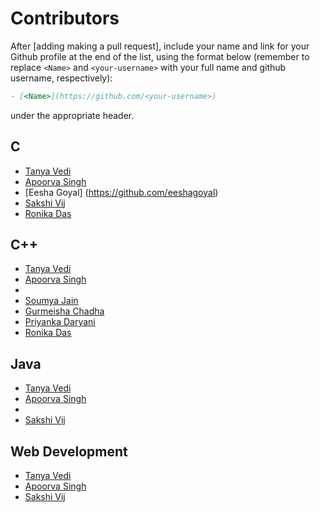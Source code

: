 # Contributors

After [adding making a pull request], include your name and link for your Github profile at the end of the list, using the format below (remember to replace `<Name>` and `<your-username>` with your full name and github username, respectively):

```markdown
- [<Name>](https://github.com/<your-username>)
```

under the appropriate header.

## C

- [Tanya Vedi](https://github.com/tanya-vedi)
- [Apoorva Singh](https://github.com/apoorvasingh17)
- [Eesha Goyal] (https://github.com/eeshagoyal)
- [Sakshi Vij](https://github.com/sakshivij21)
- [Ronika Das](http://github.com/ronika-das)


## C++

- [Tanya Vedi](https://github.com/tanya-vedi)
- [Apoorva Singh](https://github.com/apoorvasingh17)
- [<Yukti Gupta>](https://github.com/<xyzyg>)
- [Soumya Jain](https://github.com/soumyajain51)
- [Gurmeisha Chadha](https://github.com/gurmeisha)
- [Priyanka Daryani](https://github.com/priyankajune)
- [Ronika Das](http://github.com/ronika-das)



## Java

- [Tanya Vedi](https://github.com/tanya-vedi)
- [Apoorva Singh](https://github.com/apoorvasingh17)
- [<Yukti Gupta>](https://github.com/<xyzyg>)
- [Sakshi Vij](https://github.com/sakshivij21)


## Web Development 

- [Tanya Vedi](https://github.com/tanya-vedi)
- [Apoorva Singh](https://github.com/apoorvasingh17)
- [Sakshi Vij](https://github.com/sakshivij21)
